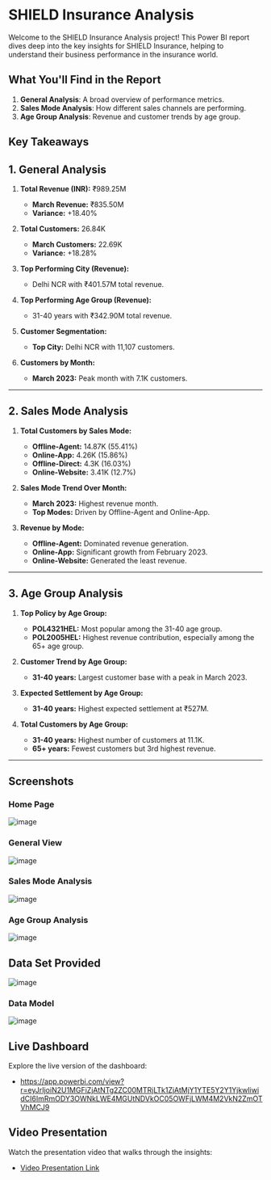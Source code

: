 # SHIELD Insurance Analysis

Welcome to the SHIELD Insurance Analysis project! This Power BI report dives deep into the key insights for SHIELD Insurance, helping to understand their business performance in the insurance world.

## What You'll Find in the Report

1. **General Analysis**: A broad overview of performance metrics.
2. **Sales Mode Analysis**: How different sales channels are performing.
3. **Age Group Analysis**: Revenue and customer trends by age group.

## Key Takeaways

## 1. General Analysis

1. **Total Revenue (INR):** ₹989.25M
   - **March Revenue:** ₹835.50M
   - **Variance:** +18.40%
   
2. **Total Customers:** 26.84K
   - **March Customers:** 22.69K
   - **Variance:** +18.28%

3. **Top Performing City (Revenue):** 
   - Delhi NCR with ₹401.57M total revenue.
   
4. **Top Performing Age Group (Revenue):**
   - 31-40 years with ₹342.90M total revenue.
   
5. **Customer Segmentation:**
   - **Top City:** Delhi NCR with 11,107 customers.
  
6. **Customers by Month:**
   - **March 2023:** Peak month with 7.1K customers.

---

## 2. Sales Mode Analysis

1. **Total Customers by Sales Mode:**
   - **Offline-Agent:** 14.87K (55.41%)
   - **Online-App:** 4.26K (15.86%)
   - **Offline-Direct:** 4.3K (16.03%)
   - **Online-Website:** 3.41K (12.7%)

2. **Sales Mode Trend Over Month:**
   - **March 2023:** Highest revenue month.
   - **Top Modes:** Driven by Offline-Agent and Online-App.

3. **Revenue by Mode:**
   - **Offline-Agent:** Dominated revenue generation.
   - **Online-App:** Significant growth from February 2023.
   - **Online-Website:** Generated the least revenue.

---

## 3. Age Group Analysis

1. **Top Policy by Age Group:**
   - **POL4321HEL:** Most popular among the 31-40 age group.
   - **POL2005HEL:** Highest revenue contribution, especially among the 65+ age group.

2. **Customer Trend by Age Group:**
   - **31-40 years:** Largest customer base with a peak in March 2023.

3. **Expected Settlement by Age Group:**
   - **31-40 years:** Highest expected settlement at ₹527M.

4. **Total Customers by Age Group:**
   - **31-40 years:** Highest number of customers at 11.1K.
   - **65+ years:** Fewest customers but 3rd highest revenue.

---

## Screenshots
### Home Page
![image](https://github.com/user-attachments/assets/c69b420d-6e2a-49e9-956c-8ef00b1d743c)

### General View
![image](https://github.com/user-attachments/assets/824d4d35-43f5-4c8c-8813-a385d121d8bd)

### Sales Mode Analysis
![image](https://github.com/user-attachments/assets/730041c0-77bc-4de3-86d9-691accaaad5a)

### Age Group Analysis
![image](https://github.com/user-attachments/assets/4b40f038-9826-4d10-97cb-39c214d42529)

## Data Set Provided
![image](https://github.com/user-attachments/assets/21d5956f-db96-45df-ad7e-18fd7d537a33)

### Data Model
![image](https://github.com/user-attachments/assets/0ce22a12-07bc-4a19-bb66-e630d4880339)


## Live Dashboard
Explore the live version of the dashboard:
- https://app.powerbi.com/view?r=eyJrIjoiN2U1MGFiZjAtNTg2ZC00MTRjLTk1ZjAtMjY1YTE5Y2Y1YjkwIiwidCI6ImRmODY3OWNkLWE4MGUtNDVkOC05OWFjLWM4M2VkN2ZmOTVhMCJ9

## Video Presentation
Watch the presentation video that walks through the insights:
- [Video Presentation Link](link_to_video_presentation)
